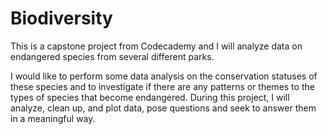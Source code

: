 # Biodiversity
This is a capstone project from Codecademy and I will analyze data on endangered species from several different parks.

I would like to perform some data analysis on the conservation statuses of these species and to investigate if there are any patterns or themes to the types of species that become endangered. During this project, I will analyze, clean up, and plot data, pose questions and seek to answer them in a meaningful way.
